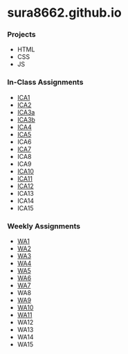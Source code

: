 # sura8662.github.io

### Projects
- HTML
- CSS
- JS

### In-Class Assignments
- [ICA1](https://docs.google.com/document/d/1cN7cFBf0bdsXWOqNzF33TDQ3SF6bgxWDFgg4klglmMI/edit?usp=sharing)
- [ICA2](https://docs.google.com/document/d/1mYTQ9S8UFY-YQizmKMlFNQxedMOU6a5hCQXeCZaATXk/edit?usp=sharing)
- [ICA3a](https://sura8662.github.io/ICA/ICA3a)
- [ICA3b](https://sura8662.github.io/ICA/ICA3b/ICA3b)
- [ICA4](https://sura8662.github.io/ICA/ICA4)
- [ICA5](https://sura8662.github.io/ICA/ICA5/ICA5)
- ICA6
- [ICA7](https://sura8662.github.io/ICA/ICA7)
- ICA8
- ICA9
- [ICA10](https://sura8662.github.io/ICA/ICA10)
- [ICA11](https://sura8662.github.io/ICA/ICA11)
- [ICA12](https://sura8662.github.io/ICA/ICA12)
- ICA13
- ICA14
- ICA15

### Weekly Assignments
- [WA1](https://sura8662.github.io/WA/WA1)
- [WA2](https://sura8662.github.io/WA/WA2)
- [WA3](https://sura8662.github.io/WA/WA3)
- [WA4](https://sura8662.github.io/WA/WA4)
- [WA5](https://sura8662.github.io/WA/WA5)
- [WA6](https://sura8662.github.io/WA/WA6/WA6)
- [WA7](https://sura8662.github.io/WA/WA7)
- WA8
- [WA9](https://sura8662.github.io/WA/WA9)
- [WA10](https://sura8662.github.io/WA/WA10)
- [WA11](https://sura8662.github.io/WA/WA11)
- WA12
- WA13
- WA14
- WA15